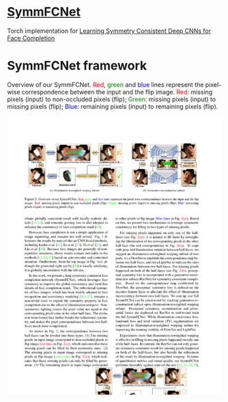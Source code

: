 # [SymmFCNet](#)
 Torch implementation for [Learning Symmetry Consistent Deep CNNs for Face Completion](#)

# SymmFCNet framework
Overview of our SymmFCNet. <font color=#FF0000>Red</font>, <font color=#008000> green </font> and <font color=blue>blue</font> lines represent the pixel-wise correspondence between the input and the flip image. <font color=red>Red</font>: missing pixels (input) to non-occluded pixels (flip); <font color=green>Green</font>: missing pixels (input) to missing pixels (flip); <font color=blue>Blue</font>: remaining pixels (input) to remaining pixels (flip).

<img src="./Imgs/Pipeline/SymmFCNet-Final-Ori.pdf">
